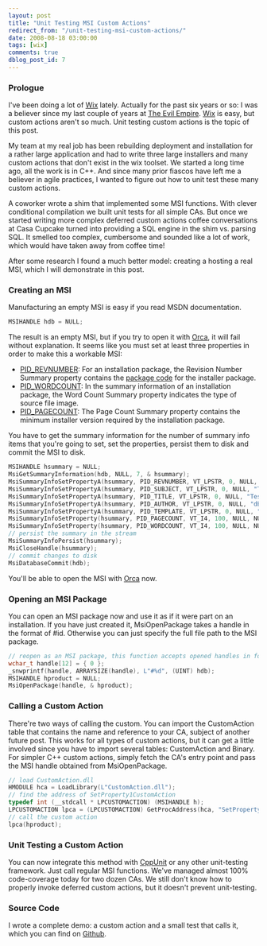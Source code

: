 ```yaml
---
layout: post
title: "Unit Testing MSI Custom Actions"
redirect_from: "/unit-testing-msi-custom-actions/"
date: 2008-08-18 03:00:00
tags: [wix]
comments: true
dblog_post_id: 7
---
```

### Prologue

I've been doing a lot of [Wix](http://wixtoolset.org/) lately. Actually for the past six years or so: I was a believer since my last couple of years at [The Evil Empire](http://www.microsoft.com). [Wix](http://wixtoolset.org/) is easy, but custom actions aren't so much. Unit testing custom actions is the topic of this post.

My team at my real job has been rebuilding deployment and installation for a rather large application and had to write three large installers and many custom actions that don't exist in the wix toolset. We started a long time ago, all the work is in C++. And since many prior fiascos have left me a believer in agile practices, I wanted to figure out how to unit test these many custom actions.

A coworker wrote a shim that implemented some MSI functions. With clever conditional compilation we built unit tests for all simple CAs. But once we started writing more complex deferred custom actions coffee conversations at Casa Cupcake turned into providing a SQL engine in the shim vs. parsing SQL. It smelled too complex, cumbersome and sounded like a lot of work, which would have taken away from coffee time!

After some research I found a much better model: creating a hosting a real MSI, which I will demonstrate in this post.

### Creating an MSI

Manufacturing an empty MSI is easy if you read MSDN documentation.

```c
MSIHANDLE hdb = NULL;
```

The result is an empty MSI, but if you try to open it with [Orca](http://msdn.microsoft.com/en-us/library/aa370557.aspx), it will fail without explanation. It seems like you must set at least three properties in order to make this a workable MSI:

- [PID_REVNUMBER](http://msdn.microsoft.com/en-us/library/aa372870(VS.85).aspx): For an installation package, the Revision Number Summary property contains the [package code](http://msdn.microsoft.com/en-us/library/aa370946(VS.85).aspx) for the installer package.
- [PID_WORDCOUNT](http://msdn.microsoft.com/en-us/library/aa372870(VS.85).aspx): In the summary information of an installation package, the Word Count Summary property indicates the type of source file image.
- [PID_PAGECOUNT](http://msdn.microsoft.com/en-us/library/aa370570(VS.85).aspx): The Page Count Summary property contains the minimum installer version required by the installation package.

You have to get the summary information for the number of summary info items that you're going to set, set the properties, persist them to disk and commit the MSI to disk.

```c
MSIHANDLE hsummary = NULL;
MsiGetSummaryInformation(hdb, NULL, 7, & hsummary);
MsiSummaryInfoSetPropertyA(hsummary, PID_REVNUMBER, VT_LPSTR, 0, NULL, "{00000000-0000-0000-0000-000000000000}");
MsiSummaryInfoSetPropertyA(hsummary, PID_SUBJECT, VT_LPSTR, 0, NULL, "Test MSI");
MsiSummaryInfoSetPropertyA(hsummary, PID_TITLE, VT_LPSTR, 0, NULL, "Test MSI");
MsiSummaryInfoSetPropertyA(hsummary, PID_AUTHOR, VT_LPSTR, 0, NULL, "dB.");
MsiSummaryInfoSetPropertyA(hsummary, PID_TEMPLATE, VT_LPSTR, 0, NULL, ";1033");
MsiSummaryInfoSetProperty(hsummary, PID_PAGECOUNT, VT_I4, 100, NULL, NULL);
MsiSummaryInfoSetProperty(hsummary, PID_WORDCOUNT, VT_I4, 100, NULL, NULL);
// persist the summary in the stream
MsiSummaryInfoPersist(hsummary);
MsiCloseHandle(hsummary);
// commit changes to disk
MsiDatabaseCommit(hdb);
```

You'll be able to open the MSI with [Orca](http://msdn.microsoft.com/en-us/library/aa370557.aspx) now.

### Opening an MSI Package

You can open an MSI package now and use it as if it were part on an installation. If you have just created it, MsiOpenPackage takes a handle in the format of #id. Otherwise you can just specify the full file path to the MSI package.

```c
// reopen as an MSI package, this function accepts opened handles in form of #handle
wchar_t handle[12] = { 0 };
_snwprintf(handle, ARRAYSIZE(handle), L"#%d", (UINT) hdb);
MSIHANDLE hproduct = NULL;
MsiOpenPackage(handle, & hproduct);
```

### Calling a Custom Action

There're two ways of calling the custom. You can import the CustomAction table that contains the name and reference to your CA, subject of another future post. This works for all types of custom actions, but it can get a little involved since you have to import several tables: CustomAction and Binary. For simpler C++ custom actions, simply fetch the CA's entry point and pass the MSI handle obtained from MsiOpenPackage.

```c
// load CustomAction.dll
HMODULE hca = LoadLibrary(L"CustomAction.dll");
// find the address of SetProperty1CustomAction
typedef int (__stdcall * LPCUSTOMACTION) (MSIHANDLE h);
LPCUSTOMACTION lpca = (LPCUSTOMACTION) GetProcAddress(hca, "SetProperty1CustomAction");
// call the custom action
lpca(hproduct);
```

### Unit Testing a Custom Action

You can now integrate this method with [CppUnit](http://cppunit.sourceforge.net/) or any other unit-testing framework. Just call regular MSI functions. We've managed almost 100% code-coverage today for two dozen CAs. We still don't know how to properly invoke deferred custom actions, but it doesn't prevent unit-testing.

### Source Code

I wrote a complete demo: a custom action and a small test that calls it, which you can find on [Github](https://github.com/dblock/codeproject/tree/master/UnitTestingCustomActions/Source).

